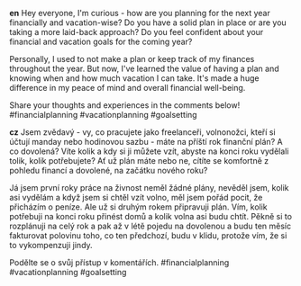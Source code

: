 **en**
Hey everyone, I'm curious - how are you planning for the next year financially and vacation-wise? Do you have a solid plan in place or are you taking a more laid-back approach? Do you feel confident about your financial and vacation goals for the coming year?

Personally, I used to not make a plan or keep track of my finances throughout the year. But now, I've learned the value of having a plan and knowing when and how much vacation I can take. It's made a huge difference in my peace of mind and overall financial well-being.

Share your thoughts and experiences in the comments below! #financialplanning #vacationplanning #goalsetting

**cz**
Jsem zvědavý - vy, co pracujete jako freelanceři, volnonožci, kteří si účtují manday nebo hodinovou sazbu - máte na příští rok finanční plán? A co dovolená? Víte kolik a kdy si ji můžete vzít, abyste na konci roku vydělali tolik, kolik potřebujete? Ať už plán máte nebo ne, cítíte se komfortně z pohledu financí a dovolené, na začátku nového roku?

Já jsem první roky práce na živnost neměl žádné plány, nevěděl jsem, kolik asi vydělám a když jsem si chtěl vzít volno, měl jsem pořád pocit, že přicházím o peníze. Ale už si druhým rokem připravuji plán. Vím, kolik potřebuji na konci roku přinést domů a kolik volna asi budu chtít. Pěkně si to rozplánuji na celý rok a pak až v létě pojedu na dovolenou a budu ten měsíc fakturovat polovinu toho, co ten předchozí, budu v klidu, protože vím, že si to vykompenzuji jindy.

Podělte se o svůj přístup v komentářích.
#financialplanning #vacationplanning #goalsetting